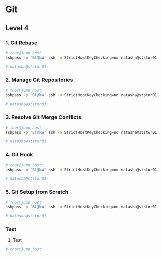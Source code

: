 # Git

## Level 4

### 1. Git Rebase

```bash
# thor@jump_host
sshpass -p 'Bl@kW' ssh -o StrictHostKeyChecking=no natasha@ststor01

# natasha@ststor01

```



### 2. Manage Git Repositories

```bash
# thor@jump_host
sshpass -p 'Bl@kW' ssh -o StrictHostKeyChecking=no natasha@ststor01

# natasha@ststor01

```



### 3. Resolve Git Merge Conflicts

```bash
# thor@jump_host
sshpass -p 'Bl@kW' ssh -o StrictHostKeyChecking=no natasha@ststor01

# natasha@ststor01

```



### 4. Git Hook

```bash
# thor@jump_host
sshpass -p 'Bl@kW' ssh -o StrictHostKeyChecking=no natasha@ststor01

# natasha@ststor01

```



### 5. Git Setup from Scratch

```bash
# thor@jump_host
sshpass -p 'Bl@kW' ssh -o StrictHostKeyChecking=no natasha@ststor01

# natasha@ststor01

```



### Test

1. Test

```bash
# thor@jump_host

```

